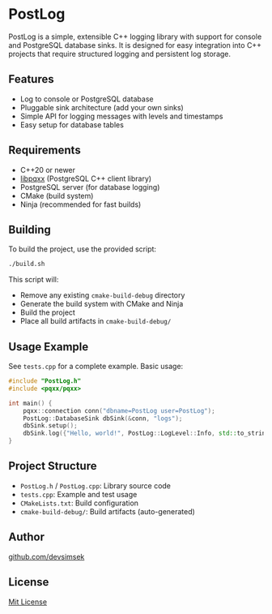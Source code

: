 # PostLog

PostLog is a simple, extensible C++ logging library with support for console and PostgreSQL database sinks. It is
designed for easy integration into C++ projects that require structured logging and persistent log storage.

## Features

- Log to console or PostgreSQL database
- Pluggable sink architecture (add your own sinks)
- Simple API for logging messages with levels and timestamps
- Easy setup for database tables

## Requirements

- C++20 or newer
- [libpqxx](https://github.com/jtv/libpqxx) (PostgreSQL C++ client library)
- PostgreSQL server (for database logging)
- CMake (build system)
- Ninja (recommended for fast builds)

## Building

To build the project, use the provided script:

```sh
./build.sh
```

This script will:

- Remove any existing `cmake-build-debug` directory
- Generate the build system with CMake and Ninja
- Build the project
- Place all build artifacts in `cmake-build-debug/`

## Usage Example

See `tests.cpp` for a complete example. Basic usage:

```cpp
#include "PostLog.h"
#include <pqxx/pqxx>

int main() {
    pqxx::connection conn("dbname=PostLog user=PostLog");
    PostLog::DatabaseSink dbSink(&conn, "logs");
    dbSink.setup();
    dbSink.log({"Hello, world!", PostLog::LogLevel::Info, std::to_string(time(nullptr))});
}
```

## Project Structure

- `PostLog.h` / `PostLog.cpp`: Library source code
- `tests.cpp`: Example and test usage
- `CMakeLists.txt`: Build configuration
- `cmake-build-debug/`: Build artifacts (auto-generated)

## Author

[github.com/devsimsek](https://github.com/devsimsek)

## License

[Mit License](LICENSE)